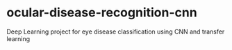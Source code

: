 # ocular-disease-recognition-cnn
Deep Learning project for eye disease classification using CNN and transfer learning
